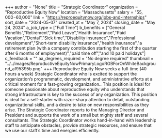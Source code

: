 +++
author = "None"
title = "Strategic Coordinator"
organization = "Reproductive Equity Now"
location = "Massachusetts"
salary = "$55,000-$60,000"
link = "https://reproequitynow.org/jobs-and-internships"
sort_date = "2024-05-07"
created_at = "May 7, 2024"
closing_date = "May 24, 2024"
a_job_type = ["Full Time"]
b_benefits = ["General Benefits","Retirement","Paid Leave","Health Insurance","Paid Vacation","Dental","Sick time","Disability insurance","Professional development","Short-term disability insurance","health insurance","a retirement plan (with a company contribution starting the first of the quarter after 6 months of employment)","paid time off","and 10 paid holidays"]
c_feedback = ""
aa_degrees_required = "No degree required"
thumbnail = "../../images/ReproductiveEquityNowPrimaryLogoRGBForOnWhiteBackground_af95395b.png"
+++
Reproductive Equity Now seeks a full-time (40 hours a week) Strategic Coordinator who is excited to support the organization’s programmatic, development, and administrative efforts at a critical moment for a fast-growing organization.. This position is ideal for someone passionate about reproductive equity who understands that strong infrastructure is key to the success of any organization. This position is ideal for a self-starter with razor-sharp attention to detail, outstanding organizational skills, and a desire to take on new responsibilities as they arise.  The Strategic Coordinator reports to the Managing Director and President and supports the work of a small but mighty staff and several consultants. The Strategic Coordinator works hand-in-hand with leadership staff to anticipate obstacles, provide strategic resources,  and ensure that we use our staff’s time and energies efficiently. 
